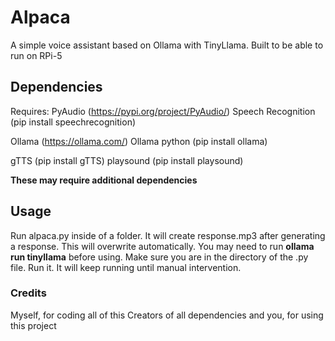# Alpaca
A simple voice assistant based on Ollama with TinyLlama. Built to be able to run on RPi-5

## Dependencies
Requires:
PyAudio (https://pypi.org/project/PyAudio/)
Speech Recognition (pip install speechrecognition)

Ollama (https://ollama.com/)
Ollama python (pip install ollama)

gTTS (pip install gTTS)
playsound (pip install playsound)

**These may require additional dependencies**

## Usage
Run alpaca.py inside of a folder. It will create response.mp3 after generating a response. This will overwrite automatically. You may need to run **ollama run tinyllama** before using. Make sure you are in the directory of the .py file. Run it. It will keep running until manual intervention.

### Credits
Myself, for coding all of this
Creators of all dependencies
and you, for using this project
